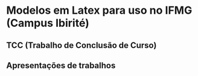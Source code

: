 # Modelos em Latex para uso no IFMG (Campus Ibirité)

## TCC (Trabalho de Conclusão de Curso)

## Apresentações de trabalhos


